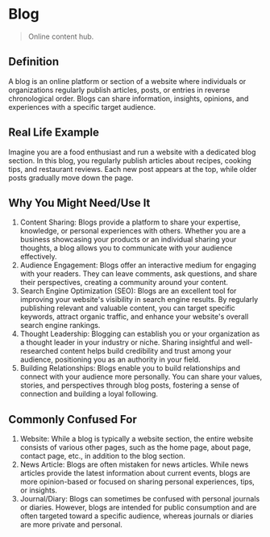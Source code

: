# Blog

>Online content hub.

## Definition

A blog is an online platform or section of a website where individuals or organizations regularly publish articles, posts, or entries in reverse chronological order. Blogs can share information, insights, opinions, and experiences with a specific target audience.

## Real Life Example

Imagine you are a food enthusiast and run a website with a dedicated blog section. In this blog, you regularly publish articles about recipes, cooking tips, and restaurant reviews. Each new post appears at the top, while older posts gradually move down the page.

## Why You Might Need/Use It

1. Content Sharing: Blogs provide a platform to share your expertise, knowledge, or personal experiences with others. Whether you are a business showcasing your products or an individual sharing your thoughts, a blog allows you to communicate with your audience effectively.
2. Audience Engagement: Blogs offer an interactive medium for engaging with your readers. They can leave comments, ask questions, and share their perspectives, creating a community around your content.
3. Search Engine Optimization (SEO): Blogs are an excellent tool for improving your website's visibility in search engine results. By regularly publishing relevant and valuable content, you can target specific keywords, attract organic traffic, and enhance your website's overall search engine rankings.
4. Thought Leadership: Blogging can establish you or your organization as a thought leader in your industry or niche. Sharing insightful and well-researched content helps build credibility and trust among your audience, positioning you as an authority in your field.
5. Building Relationships: Blogs enable you to build relationships and connect with your audience more personally. You can share your values, stories, and perspectives through blog posts, fostering a sense of connection and building a loyal following.

## Commonly Confused For

1. Website: While a blog is typically a website section, the entire website consists of various other pages, such as the home page, about page, contact page, etc., in addition to the blog section.
2. News Article: Blogs are often mistaken for news articles. While news articles provide the latest information about current events, blogs are more opinion-based or focused on sharing personal experiences, tips, or insights.
3. Journal/Diary: Blogs can sometimes be confused with personal journals or diaries. However, blogs are intended for public consumption and are often targeted toward a specific audience, whereas journals or diaries are more private and personal.
